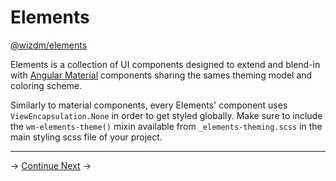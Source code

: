 <!-- toc: docs/reference.json -->

# Elements 
<!-- THe NPM package link goes here once published -->
[@wizdm/elements](https://github.com/wizdmio/wizdm/tree/master/libs/elements/src/lib) 

Elements is a collection of UI components designed to extend and blend-in with [Angular Material](https://material.angular.io/) components sharing the sames theming model and coloring scheme. 

Similarly to material components, every Elements' component uses `ViewEncapsulation.None` in order to get styled globally. Make sure to include the `wm-elements-theme()` mixin available from `_elements-theming.scss` in the main styling scss file of your project.

--- 
->
[Continue Next](docs/toc?go=next) 
->
